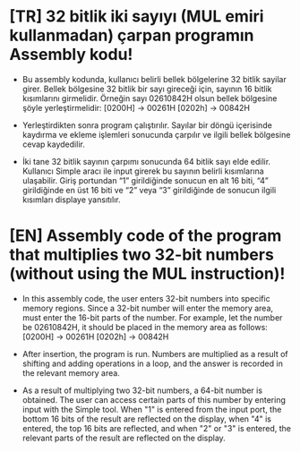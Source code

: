 # [TR] 32 bitlik iki sayıyı (MUL emiri kullanmadan) çarpan programın Assembly kodu! 

- Bu assembly kodunda, kullanıcı belirli bellek bölgelerine 32 bitlik sayilar girer. Bellek bölgesine 32 bitlik bir sayı gireceği için,
sayının 16 bitlik kısımlarını girmelidir. Örneğin sayı 02610842H olsun bellek bölgesine şöyle yerleştirmelidir:
[0200H] -> 00261H
[0202h] -> 00842H

- Yerleştirdikten sonra program çalıştırılır. Sayılar bir döngü içerisinde kaydırma ve ekleme işlemleri sonucunda çarpılır ve ilgili bellek bölgesine cevap kaydedilir.

- İki tane 32 bitlik sayının çarpımı sonucunda 64 bitlik sayı elde edilir. Kullanıcı Simple aracı ile input girerek bu sayının belirli kısımlarına ulaşabilir.
Giriş portundan “1” girildiğinde sonucun en alt 16 biti, “4” girildiğinde en üst 16 biti ve “2” veya “3” girildiğinde de sonucun ilgili kısımları displaye yansıtılır.








# [EN] Assembly code of the program that multiplies two 32-bit numbers (without using the MUL instruction)!

- In this assembly code, the user enters 32-bit numbers into specific memory regions. Since a 32-bit number will enter the memory area,
must enter the 16-bit parts of the number. For example, let the number be 02610842H, it should be placed in the memory area as follows:
[0200H] -> 00261H
[0202h] -> 00842H

- After insertion, the program is run. Numbers are multiplied as a result of shifting and adding operations in a loop, and the answer is recorded in the relevant memory area.

- As a result of multiplying two 32-bit numbers, a 64-bit number is obtained. The user can access certain parts of this number by entering input with the Simple tool.
When "1" is entered from the input port, the bottom 16 bits of the result are reflected on the display, when "4" is entered, the top 16 bits are reflected, and when "2" or "3" is entered, the relevant parts of the result are reflected on the display.
